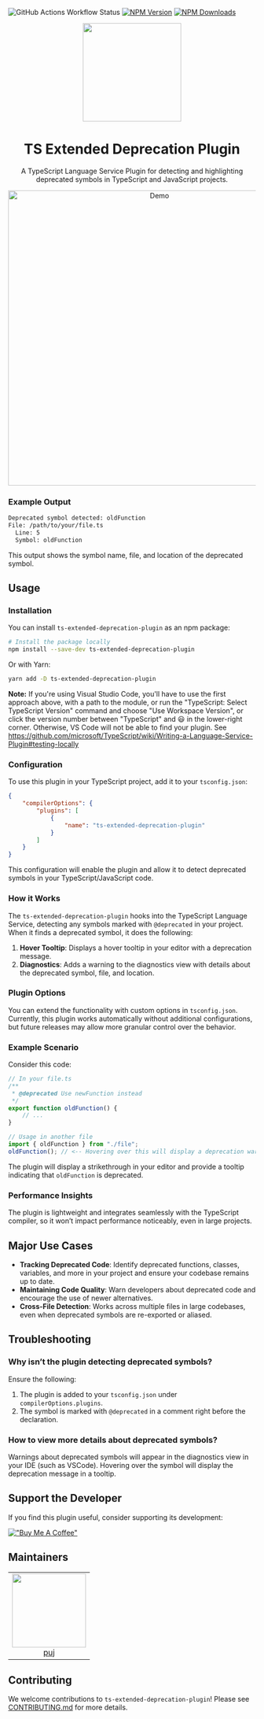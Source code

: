 ![GitHub Actions Workflow Status](https://img.shields.io/github/actions/workflow/status/puj/ts-extended-deprecation-plugin/main.yml)
[![NPM Version](https://img.shields.io/npm/v/ts-extended-deprecation-plugin)](https://www.npmjs.com/package/ts-extended-deprecation-plugin)
[![NPM Downloads](https://img.shields.io/npm/dm/ts-extended-deprecation-plugin)](https://www.npmjs.com/package/ts-extended-deprecation-plugin)

<div align="center">
  <a href="https://github.com/puj/ts-extended-deprecation-plugin">
    <img width="200" height="200"
      src="https://github.com/user-attachments/assets/6a26e4c0-3869-4f6c-ae50-366ac13dae2c">
  </a>
  <h1>TS Extended Deprecation Plugin</h1>
  <p>A TypeScript Language Service Plugin for detecting and highlighting deprecated symbols in TypeScript and JavaScript projects.</p>
</div>

<div align="center">
  <!-- Place for GIF demo -->
  <img src="path/to/your/demo.gif" alt="Demo" width="600" />
</div>

### Example Output

```bash
Deprecated symbol detected: oldFunction
File: /path/to/your/file.ts
  Line: 5
  Symbol: oldFunction
```

This output shows the symbol name, file, and location of the deprecated symbol.

## Usage

### Installation

You can install `ts-extended-deprecation-plugin` as an npm package:

```bash
# Install the package locally
npm install --save-dev ts-extended-deprecation-plugin
```

Or with Yarn:

```bash
yarn add -D ts-extended-deprecation-plugin
```

**Note:** If you're using Visual Studio Code, you'll have to use the first approach above, with a path to the module, or run the "TypeScript: Select TypeScript Version" command and choose "Use Workspace Version", or click the version number between "TypeScript" and 😃 in the lower-right corner. Otherwise, VS Code will not be able to find your plugin. See https://github.com/microsoft/TypeScript/wiki/Writing-a-Language-Service-Plugin#testing-locally

### Configuration

To use this plugin in your TypeScript project, add it to your `tsconfig.json`:

```json
{
    "compilerOptions": {
        "plugins": [
            {
                "name": "ts-extended-deprecation-plugin"
            }
        ]
    }
}
```

This configuration will enable the plugin and allow it to detect deprecated symbols in your TypeScript/JavaScript code.

### How it Works

The `ts-extended-deprecation-plugin` hooks into the TypeScript Language Service, detecting any symbols marked with `@deprecated` in your project. When it finds a deprecated symbol, it does the following:

1. **Hover Tooltip**: Displays a hover tooltip in your editor with a deprecation message.
2. **Diagnostics**: Adds a warning to the diagnostics view with details about the deprecated symbol, file, and location.

### Plugin Options

You can extend the functionality with custom options in `tsconfig.json`. Currently, this plugin works automatically without additional configurations, but future releases may allow more granular control over the behavior.

### Example Scenario

Consider this code:

```typescript
// In your file.ts
/**
 * @deprecated Use newFunction instead
 */
export function oldFunction() {
    // ...
}

// Usage in another file
import { oldFunction } from "./file";
oldFunction(); // <-- Hovering over this will display a deprecation warning
```

The plugin will display a strikethrough in your editor and provide a tooltip indicating that `oldFunction` is deprecated.

### Performance Insights

The plugin is lightweight and integrates seamlessly with the TypeScript compiler, so it won’t impact performance noticeably, even in large projects.

## Major Use Cases

-   **Tracking Deprecated Code**: Identify deprecated functions, classes, variables, and more in your project and ensure your codebase remains up to date.
-   **Maintaining Code Quality**: Warn developers about deprecated code and encourage the use of newer alternatives.
-   **Cross-File Detection**: Works across multiple files in large codebases, even when deprecated symbols are re-exported or aliased.

## Troubleshooting

### Why isn’t the plugin detecting deprecated symbols?

Ensure the following:

1. The plugin is added to your `tsconfig.json` under `compilerOptions.plugins`.
2. The symbol is marked with `@deprecated` in a comment right before the declaration.

### How to view more details about deprecated symbols?

Warnings about deprecated symbols will appear in the diagnostics view in your IDE (such as VSCode). Hovering over the symbol will display the deprecation message in a tooltip.

## Support the Developer

If you find this plugin useful, consider supporting its development:

[!["Buy Me A Coffee"](https://www.buymeacoffee.com/assets/img/custom_images/orange_img.png)](https://www.buymeacoffee.com/puj_codes)

## Maintainers

<table>
  <tbody>
    <tr>
      <td align="center">
        <img width="150" height="150"
        src="https://avatars.githubusercontent.com/u/807352?v=4&size=64">
        </br>
        <a href="https://github.com/pu">puj</a>
      </td>
    </tr>
  <tbody>
</table>

## Contributing

We welcome contributions to `ts-extended-deprecation-plugin`! Please see [CONTRIBUTING.md](https://github.com/puj/ts-extended-deprecation-plugin/blob/master/CONTRIBUTING.md) for more details.
